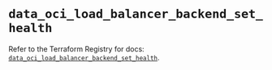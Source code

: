 # `data_oci_load_balancer_backend_set_health`

Refer to the Terraform Registry for docs: [`data_oci_load_balancer_backend_set_health`](https://registry.terraform.io/providers/oracle/oci/6.18.0/docs/data-sources/load_balancer_backend_set_health).
